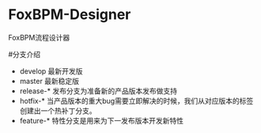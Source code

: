 FoxBPM-Designer
===============

FoxBPM流程设计器


#分支介绍
* develop 最新开发版
* master 最新稳定版
* release-*  发布分支为准备新的产品版本发布做支持
* hotfix-*   当产品版本的重大bug需要立即解决的时候，我们从对应版本的标签创建出一个热补丁分支。
* feature-*  特性分支是用来为下一发布版本开发新特性
